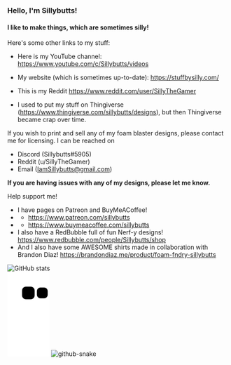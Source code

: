 ### Hello, I'm Sillybutts!
#### I like to make things, which are sometimes silly!

Here's some other links to my stuff:

- Here is my YouTube channel: https://www.youtube.com/c/Sillybutts/videos

- My website (which is sometimes up-to-date): https://stuffbysilly.com/

- This is my Reddit https://www.reddit.com/user/SillyTheGamer

- I used to put my stuff on Thingiverse (https://www.thingiverse.com/sillybutts/designs), but then Thingiverse became crap over time.


If you wish to print and sell any of my foam blaster designs, please contact me for licensing. 
I can be reached on 
- Discord (Sillybutts#5905) 
- Reddit (u/SillyTheGamer)
- Email (IamSillybutts@gmail.com)

**If you are having issues with any of my designs, please let me know.**

Help support me!

- I have pages on Patreon and BuyMeACoffee! 
- - https://www.patreon.com/sillybutts
- - https://www.buymeacoffee.com/sillybutts 
- I also have a RedBubble full of fun Nerf-y designs! https://www.redbubble.com/people/Sillybutts/shop
- And I also have some AWESOME shirts made in collaboration with Brandon Diaz! https://brandondiaz.me/product/foam-fndry-sillybutts



![GitHub stats](https://github-readme-stats.vercel.app/api?username=Sillybutts&show_icons=true)  
![Snake animation](https://github.com/sillybutts/sillybutts/blob/output/github-contribution-snake.svg)
<picture>
  <source media="(prefers-color-scheme: dark)" srcset="github-contribution-grid-snake-dark.svg" /> 
  <source media="(prefers-color-scheme: light)" srcset="github-contribution-grid-snake.svg" />
  <img alt="github-snake" src="github-snake.svg" />
</picture>
